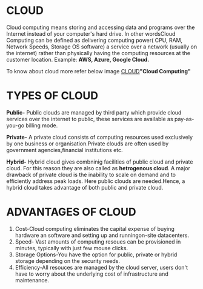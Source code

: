 
# CLOUD
Cloud computing means storing and accessing data and programs over the Internet instead of your computer's 
hard drive. In other wordsCloud Computing can be defined as delivering computing power( CPU, RAM, Network Speeds, Storage OS software) 
a service over a network (usually on the internet) rather than physically having the computing resources at the customer location. 
Example: **AWS, Azure, Google Cloud.**

To know about cloud more refer below image
[CLOUD](https://www.conceptdraw.com/How-To-Guide/picture/cloud-computing-architecture-diagrams/Computer-Networks-Cloud-Computing-Diagrams-Cloud-Computing.png)**"Cloud Computing"**

# TYPES OF CLOUD
**Public-** Public clouds are managed by third party which provide cloud services over the internet to public, these services are available
as pay-as-you-go billing mode.

**Private-** A private cloud consists of computing resources used exclusively by one business or organisation.Private clouds are 
often used by government agencies,financial institutions etc.

**Hybrid-** Hybrid cloud gives combninig facilities of public cloud and private cloud. For this reason they are also called as 
**hetrogenous cloud**. A major drawback of private cloud is the inability to scale on demand and to efficiently address peak loads. 
Here public clouds are needed.Hence, a hybrid cloud takes advantage of both public and private cloud.

# ADVANTAGES OF CLOUD
1. Cost-Cloud computing eliminates the capital expense of buying hardware an software and setting up and runningon-site datacenters. 
2. Speed- Vast amounts of computing resoues can be provisioned in minutes, typically with just few mouse clicks. 
3. Storage Options-You have the option for public, private or hybrid storage depending on the security needs. 
4. Efficiency-All resouces are managed by the cloud server, users don't have to worry about the underlying cost of infrastructure 
and maintenance.
